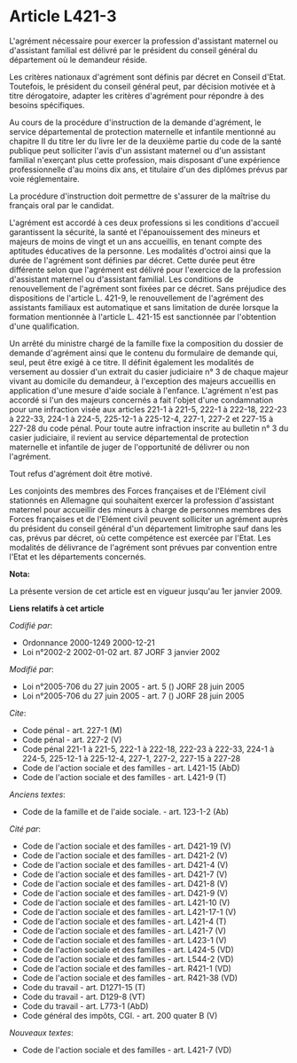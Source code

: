 # Article L421-3

L'agrément nécessaire pour exercer la profession d'assistant maternel ou d'assistant familial est délivré par le président du
conseil général du département où le demandeur réside.

Les critères nationaux d'agrément sont définis par décret en Conseil d'Etat. Toutefois, le président du conseil général peut,
par décision motivée et à titre dérogatoire, adapter les critères d'agrément pour répondre à des besoins spécifiques.

Au cours de la procédure d'instruction de la demande d'agrément, le service départemental de protection maternelle et
infantile mentionné au chapitre II du titre Ier du livre Ier de la deuxième partie du code de la santé publique peut
solliciter l'avis d'un assistant maternel ou d'un assistant familial n'exerçant plus cette profession, mais disposant d'une
expérience professionnelle d'au moins dix ans, et titulaire d'un des diplômes prévus par voie réglementaire.

La procédure d'instruction doit permettre de s'assurer de la maîtrise du français oral par le candidat.

L'agrément est accordé à ces deux professions si les conditions d'accueil garantissent la sécurité, la santé et
l'épanouissement des mineurs et majeurs de moins de vingt et un ans accueillis, en tenant compte des aptitudes éducatives de
la personne. Les modalités d'octroi ainsi que la durée de l'agrément sont définies par décret. Cette durée peut être
différente selon que l'agrément est délivré pour l'exercice de la profession d'assistant maternel ou d'assistant familial.
Les conditions de renouvellement de l'agrément sont fixées par ce décret. Sans préjudice des dispositions de l'article L.
421-9, le renouvellement de l'agrément des assistants familiaux est automatique et sans limitation de durée lorsque la
formation mentionnée à l'article L. 421-15 est sanctionnée par l'obtention d'une qualification.

Un arrêté du ministre chargé de la famille fixe la composition du dossier de demande d'agrément ainsi que le contenu du
formulaire de demande qui, seul, peut être exigé à ce titre. Il définit également les modalités de versement au dossier d'un
extrait du casier judiciaire n° 3 de chaque majeur vivant au domicile du demandeur, à l'exception des majeurs accueillis en
application d'une mesure d'aide sociale à l'enfance. L'agrément n'est pas accordé si l'un des majeurs concernés a fait
l'objet d'une condamnation pour une infraction visée aux articles 221-1 à 221-5, 222-1 à 222-18, 222-23 à 222-33, 224-1 à
224-5, 225-12-1 à 225-12-4, 227-1, 227-2 et 227-15 à 227-28 du code pénal. Pour toute autre infraction inscrite au bulletin
n° 3 du casier judiciaire, il revient au service départemental de protection maternelle et infantile de juger de
l'opportunité de délivrer ou non l'agrément.

Tout refus d'agrément doit être motivé.

Les conjoints des membres des Forces françaises et de l'Elément civil stationnés en Allemagne qui souhaitent exercer la
profession d'assistant maternel pour accueillir des mineurs à charge de personnes membres des Forces françaises et de
l'Elément civil peuvent solliciter un agrément auprès du président du conseil général d'un département limitrophe sauf dans
les cas, prévus par décret, où cette compétence est exercée par l'Etat. Les modalités de délivrance de l'agrément sont
prévues par convention entre l'Etat et les départements concernés.

**Nota:**

La présente version de cet article est en vigueur jusqu'au 1er janvier 2009.

**Liens relatifs à cet article**

_Codifié par_:

  - Ordonnance 2000-1249 2000-12-21
  - Loi n°2002-2 2002-01-02 art. 87 JORF 3 janvier 2002

_Modifié par_:

  - Loi n°2005-706 du 27 juin 2005 - art. 5 () JORF 28 juin 2005
  - Loi n°2005-706 du 27 juin 2005 - art. 7 () JORF 28 juin 2005

_Cite_:

  - Code pénal - art. 227-1 (M)
  - Code pénal - art. 227-2 (V)
  - Code pénal 221-1 à 221-5, 222-1 à 222-18, 222-23 à 222-33, 224-1 à 224-5, 225-12-1 à 225-12-4, 227-1, 227-2, 227-15 à 227-28
  - Code de l'action sociale et des familles - art. L421-15 (AbD)
  - Code de l'action sociale et des familles - art. L421-9 (T)

_Anciens textes_:

  - Code de la famille et de l'aide sociale. - art. 123-1-2 (Ab)

_Cité par_:

  - Code de l'action sociale et des familles - art. D421-19 (V)
  - Code de l'action sociale et des familles - art. D421-2 (V)
  - Code de l'action sociale et des familles - art. D421-4 (V)
  - Code de l'action sociale et des familles - art. D421-7 (V)
  - Code de l'action sociale et des familles - art. D421-8 (V)
  - Code de l'action sociale et des familles - art. D421-9 (V)
  - Code de l'action sociale et des familles - art. L421-10 (V)
  - Code de l'action sociale et des familles - art. L421-17-1 (V)
  - Code de l'action sociale et des familles - art. L421-4 (T)
  - Code de l'action sociale et des familles - art. L421-7 (V)
  - Code de l'action sociale et des familles - art. L423-1 (V)
  - Code de l'action sociale et des familles - art. L424-5 (VD)
  - Code de l'action sociale et des familles - art. L544-2 (VD)
  - Code de l'action sociale et des familles - art. R421-1 (VD)
  - Code de l'action sociale et des familles - art. R421-38 (VD)
  - Code du travail - art. D1271-15 (T)
  - Code du travail - art. D129-8 (VT)
  - Code du travail - art. L773-1 (AbD)
  - Code général des impôts, CGI. - art. 200 quater B (V)

_Nouveaux textes_:

  - Code de l'action sociale et des familles - art. L421-7 (VD)
